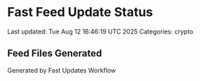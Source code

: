 # Fast Feed Update Status
Last updated: Tue Aug 12 16:46:19 UTC 2025
Categories: crypto

## Feed Files Generated

Generated by Fast Updates Workflow
